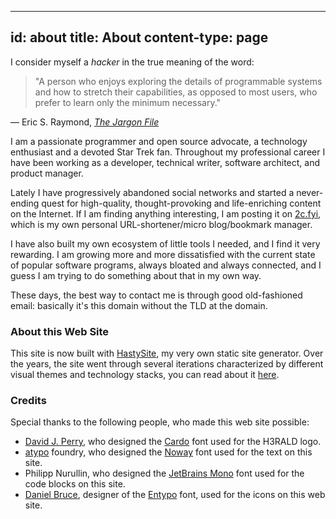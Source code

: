 -----
id: about 
title: About
content-type: page
-----

I consider myself a _hacker_ in the true meaning of the word:

> "A person who enjoys exploring the details of programmable systems and how to stretch their capabilities, as opposed to most users, who prefer to learn only the minimum necessary."

&mdash; Eric S. Raymond, <cite><a href="http://www.catb.org/jargon/html/H/hacker.html">The Jargon File</a></cite>

I am a passionate programmer and open source advocate, a technology enthusiast and a devoted Star Trek fan. Throughout my professional career I have been working as a developer, technical writer, software architect, and product manager.

Lately I have progressively abandoned social networks and started a never-ending quest for high-quality, thought-provoking and life-enriching content on the Internet. If I am finding anything interesting, I am posting it on [2c.fyi](https://2c.fyi), which is my own personal URL-shortener/micro blog/bookmark manager.

I have also built my own ecosystem of little tools I needed, and I find it very rewarding. I am growing more and more dissatisfied with the current state of popular software programs, always bloated and always connected, and I guess I am trying to do something about that in my own way.

These days, the best way to contact me is through good old-fashioned email: basically it's this domain without the TLD at the domain.

### About this Web Site

This site is now built with [HastySite](/hastysite/), my very own static site generator. Over the years, the site went through several iterations characterized by different visual themes and technology stacks, you can read about it [here](/h3rald/).



### Credits

Special thanks to the following people, who made this web site possible:

* [David J. Perry](http://scholarsfonts.net), who designed the [Cardo](http://scholarsfonts.net/cardofnt.html) font used for the H3RALD logo.
* [atypo](https://www.atipofoundry.com) foundry, who designed the [Noway](https://www.atipofoundry.com/fonts/noway) font used for the text on this site.
* Philipp Nurullin, who designed the [JetBrains Mono](https://www.jetbrains.com/lp/mono/) font used for the code blocks on this site.
* [Daniel Bruce](http://www.danielbruce.se/), designer of the [Entypo](http://www.entypo.com) font, used for the icons on this web site.

